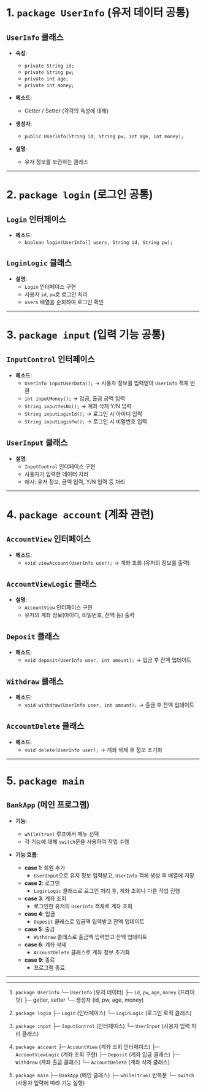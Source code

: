 # 1. `package UserInfo` (유저 데이터 공통)

## `UserInfo` 클래스

- **속성**:
  - `private String id;`
  - `private String pw;`
  - `private int age;`
  - `private int money;`
  
- **메소드**:
  - Getter / Setter (각각의 속성에 대해)
  
- **생성자**:
  - `public UserInfo(String id, String pw, int age, int money);`
  
- **설명**:
  - 유저 정보를 보관하는 클래스

---

# 2. `package login` (로그인 공통)

## `Login` 인터페이스

- **메소드**:
  - `boolean login(UserInfo[] users, String id, String pw);`
  
## `LoginLogic` 클래스

- **설명**:
  - `Login` 인터페이스 구현
  - 사용자 `id`, `pw`로 로그인 처리
  - `users` 배열을 순회하여 로그인 확인

---

# 3. `package input` (입력 기능 공통)

## `InputControl` 인터페이스

- **메소드**:
  - `UserInfo inputUserData();` → 사용자 정보를 입력받아 `UserInfo` 객체 반환
  - `int inputMoney();` → 입금, 출금 금액 입력
  - `String inputYesNo();` → 계좌 삭제 Y/N 입력
  - `String inputLoginId();` → 로그인 시 아이디 입력
  - `String inputLoginPw();` → 로그인 시 비밀번호 입력

## `UserInput` 클래스

- **설명**:
  - `InputControl` 인터페이스 구현
  - 사용자가 입력한 데이터 처리
  - 예시: 유저 정보, 금액 입력, Y/N 입력 등 처리

---

# 4. `package account` (계좌 관련)

## `AccountView` 인터페이스

- **메소드**:
  - `void viewAccount(UserInfo user);` → 계좌 조회 (유저의 정보를 출력)

## `AccountViewLogic` 클래스

- **설명**:
  - `AccountView` 인터페이스 구현
  - 유저의 계좌 정보(아이디, 비밀번호, 잔액 등) 출력

## `Deposit` 클래스

- **메소드**:
  - `void deposit(UserInfo user, int amount);` → 입금 후 잔액 업데이트

## `Withdraw` 클래스

- **메소드**:
  - `void withdraw(UserInfo user, int amount);` → 출금 후 잔액 업데이트

## `AccountDelete` 클래스

- **메소드**:
  - `void delete(UserInfo user);` → 계좌 삭제 후 정보 초기화

---

# 5. `package main`

## `BankApp` (메인 프로그램)

- **기능**:
  - `while(true)` 루프에서 메뉴 선택
  - 각 기능에 대해 `switch`문을 사용하여 작업 수행

- **기능 흐름**:
  - **case 1**: 회원 추가
    - `UserInput`으로 유저 정보 입력받고, `UserInfo` 객체 생성 후 배열에 저장
  - **case 2**: 로그인
    - `LoginLogic` 클래스로 로그인 처리 후, 계좌 조회나 다른 작업 진행
  - **case 3**: 계좌 조회
    - 로그인한 유저의 `UserInfo` 객체로 계좌 조회
  - **case 4**: 입금
    - `Deposit` 클래스로 입금액 입력받고 잔액 업데이트
  - **case 5**: 출금
    - `Withdraw` 클래스로 출금액 입력받고 잔액 업데이트
  - **case 6**: 계좌 삭제
    - `AccountDelete` 클래스로 계좌 정보 초기화
  - **case 9**: 종료
    - 프로그램 종료

---
---
1. `package UserInfo`
   └─ `UserInfo` (유저 데이터)
       ├─ `id`, `pw`, `age`, `money` (프라이빗)
       ├─ getter, setter
       └─ 생성자 (id, pw, age, money)

2. `package login`
   ├─ `Login` (인터페이스)
   └─ `LoginLogic` (로그인 로직 클래스)

3. `package input`
   ├─ `InputControl` (인터페이스)
   └─ `UserInput` (사용자 입력 처리 클래스)

4. `package account`
   ├─ `AccountView` (계좌 조회 인터페이스)
   ├─ `AccountViewLogic` (계좌 조회 구현)
   ├─ `Deposit` (계좌 입금 클래스)
   ├─ `Withdraw` (계좌 출금 클래스)
   └─ `AccountDelete` (계좌 삭제 클래스)

5. `package main`
   ├─ `BankApp` (메인 클래스)
       ├─ `while(true)` 반복문
       └─ `switch` (사용자 입력에 따라 기능 실행)



